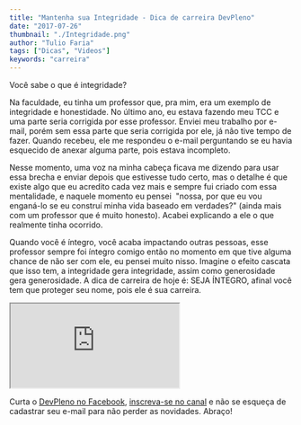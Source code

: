 ```yaml
---
title: "Mantenha sua Integridade - Dica de carreira DevPleno"
date: "2017-07-26"
thumbnail: "./Integridade.png"
author: "Tulio Faria"
tags: ["Dicas", "Videos"]
keywords: "carreira"
---
```



Você sabe o que é integridade? 

Na faculdade, eu tinha um professor que, pra mim, era um exemplo de integridade e honestidade. No último ano, eu estava fazendo meu TCC e uma parte seria corrigida por esse professor. Enviei meu trabalho por e-mail, porém sem essa parte que seria corrigida por ele, já não tive tempo de fazer. Quando recebeu, ele me respondeu o e-mail perguntando se eu havia esquecido de anexar alguma parte, pois estava incompleto. 

Nesse momento, uma voz na minha cabeça ficava me dizendo para usar essa brecha e enviar depois que estivesse tudo certo, mas o detalhe é que existe algo que eu acredito cada vez mais e sempre fui criado com essa mentalidade, e naquele momento eu pensei  "nossa, por que eu vou enganá-lo se eu construí minha vida baseado em verdades?" (ainda mais com um professor que é muito honesto). Acabei explicando a ele o que realmente tinha ocorrido. 

Quando você é íntegro, você acaba impactando outras pessoas, esse professor sempre foi íntegro comigo então no momento em que tive alguma chance de não ser com ele, eu pensei muito nisso. Imagine o efeito cascata que isso tem, a integridade gera integridade, assim como generosidade gera generosidade. A dica de carreira de hoje é: SEJA ÍNTEGRO, afinal você tem que proteger seu nome, pois ele é sua carreira. 

<div class="embed-responsive embed-responsive-16by9 mb-4">
  <iframe class="embed-responsive-item" src="https://www.youtube.com/embed/sJ2M_nkNRnw" allowfullscreen></iframe>
</div>

Curta o [DevPleno no Facebook](https://www.facebook.com/devpleno), [inscreva-se no canal](https://www.youtube.com/devplenocom) e não se esqueça de cadastrar seu e-mail para não perder as novidades. Abraço!